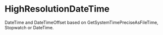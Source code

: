 # HighResolutionDateTime
DateTime and DateTimeOffset based on GetSystemTimePreciseAsFileTime, Stopwatch or DateTime.
